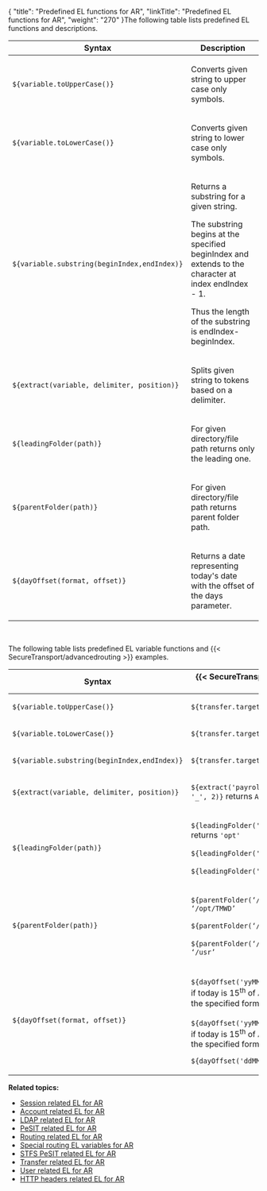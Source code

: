 {
    "title": "Predefined EL functions for AR",
    "linkTitle": "Predefined EL functions for AR",
    "weight": "270"
}The following table lists predefined EL functions and descriptions.

<table>
   <thead>
      <tr>
<th class="HeadE-Column1-Header1">Syntax         </th>
<th class="HeadD-Column1-Header1">Description         </th>
      </tr>
   </thead>
   <tbody>
      <tr>
         <td><p><code>${variable.toUpperCase()}</code></p>         </td>
         <td><p>Converts given string to upper case only symbols.</p>         </td>
      </tr>
      <tr>
         <td><p><code>${variable.toLowerCase()}</code></p>         </td>
         <td><p>Converts given string to lower case only symbols.</p>         </td>
      </tr>
      <tr>
         <td><p><code>${variable.substring(beginIndex,endIndex)}</code></p>         </td>
         <td><p>Returns a substring for a given string.</p>
<p>The substring begins at the specified beginIndex and
extends to the character at index endIndex - 1.</p>
<p>Thus the length of the substring is endIndex-beginIndex.</p>         </td>
      </tr>
      <tr>
         <td><p><code>${extract(variable, delimiter, position)}</code></p>         </td>
         <td><p>Splits given string to tokens based on a delimiter.</p>         </td>
      </tr>
      <tr>
         <td><p><code>${leadingFolder(path)}</code></p>         </td>
         <td><p>For given directory/file path returns only the leading one.</p>         </td>
      </tr>
      <tr>
         <td><p><code>${parentFolder(path)}</code></p>         </td>
         <td><p>For given directory/file path returns parent folder path.</p>         </td>
      </tr>
      <tr>
         <td><p><code>${dayOffset(format, offset)}</code></p>         </td>
         <td><p>Returns a date representing today's date with the offset of the days parameter.</p>         </td>
      </tr>
   </tbody>
</table>

 

The following table lists predefined EL variable functions and {{< SecureTransport/advancedrouting  >}} examples.

<table>
   <thead>
      <tr>
<th class="HeadE-Column1-Header1">Syntax         </th>
<th class="HeadD-Column1-Header1">{{< SecureTransport/advancedrouting  >}} Usage         </th>
      </tr>
   </thead>
   <tbody>
      <tr>
         <td><p><code>${variable.toUpperCase()}</code></p>         </td>
         <td><p><code>${transfer.target.toUpperCase()}</code></p>         </td>
      </tr>
      <tr>
         <td><p><code>${variable.toLowerCase()}</code></p>         </td>
         <td><p><code>${transfer.target.toLowerCase()}</code></p>         </td>
      </tr>
      <tr>
         <td><p><code>${variable.substring(beginIndex,endIndex)}</code></p>         </td>
         <td><p><code>${transfer.target.substring(0,5)}</code></p>         </td>
      </tr>
      <tr>
         <td><p><code>${extract(variable, delimiter, position)}</code></p>         </td>
         <td><p><code>${extract('payroll_Axway_21457584375.txt', '_', 2)}</code>
returns <code>Axway</code></p>         </td>
      </tr>
      <tr>
         <td><p><code>${leadingFolder(path)}</code></p>         </td>
         <td><p><code>${leadingFolder('/opt/TMWD/st51')}</code> - returns <code>'opt'</code></p>
<p><code>${leadingFolder('/opt')}</code> - returns <code>'opt'</code></p>
<p><code>${leadingFolder('/')}</code> - returns <code>'/'</code></p>         </td>
      </tr>
      <tr>
         <td><p><code>${parentFolder(path)}</code></p>         </td>
         <td><p><code>${parentFolder(‘/opt/TMWD/st51’)}</code> - returns <code>‘/opt/TMWD’</code></p>
<p><code>${parentFolder(‘/’)}</code> - returns <code>‘/’</code></p>
<p><code>${parentFolder(‘/usr/file.txt’)}</code> - returns <code>‘/usr’</code></p>         </td>
      </tr>
      <tr>
         <td><p><code>${dayOffset(format, offset)}</code></p>         </td>
         <td><p><code>${dayOffset('yyMMdd', '-5')}</code> - returns 10<sup>th</sup> if today is 15<sup>th</sup> of August
formatted as per the specified format parameter - <code>120810</code>.</p>
<p><code>${dayOffset('yyMMdd', '+7')}</code> - returns 22<sup>th</sup> if today is 15<sup>th</sup> of August
formatted as per the specified format parameter - 120822.</p>
<p><code>${dayOffset('ddMMyy', '+1')} ge '090414'}</code></p>         </td>
      </tr>
   </tbody>
</table>

**Related topics:**

-   [Session related EL for AR](../r_st_session_related)
-   [Account related EL for AR](../r_st_account_related)
-   [LDAP related EL for AR](../r_st_ldap_related)
-   [PeSIT related EL for AR](../r_st_pesit_related)
-   [Routing related EL for AR](../r_st_routing_related)
-   [Special routing EL variables for AR](../r_st_special_routing_variables)
-   [STFS PeSIT related EL for AR](../r_st_stfs_pesit_related)
-   [Transfer related EL for AR](../r_st_transfer_related)
-   [User related EL for AR](../r_st_user_related)
-   [HTTP headers related EL for AR](../r_st_http_headers)
